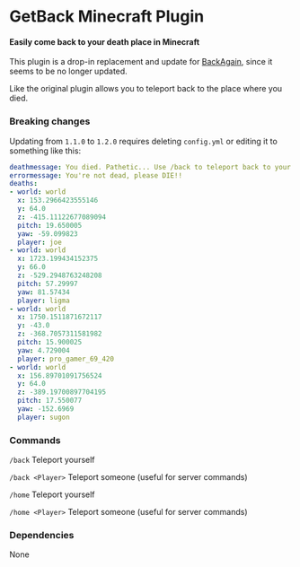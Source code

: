 # GetBack Minecraft Plugin
#### Easily come back to your death place in Minecraft

This plugin is a drop-in replacement and update for [BackAgain](https://www.curseforge.com/minecraft/bukkit-plugins/backagain), since it seems to be no longer updated.

Like the original plugin allows you to teleport back to the place where you died.

### Breaking changes
Updating from `1.1.0` to `1.2.0` requires deleting `config.yml` or editing it to something like this:
```yaml
deathmessage: You died. Pathetic... Use /back to teleport back to your death location.
errormessage: You're not dead, please DIE!!
deaths:
- world: world
  x: 153.2966423555146
  y: 64.0
  z: -415.11122677089094
  pitch: 19.650005
  yaw: -59.099823
  player: joe
- world: world
  x: 1723.199434152375
  y: 66.0
  z: -529.2948763248208
  pitch: 57.29997
  yaw: 81.57434
  player: ligma
- world: world
  x: 1750.1511871672117
  y: -43.0
  z: -368.7057311581982
  pitch: 15.900025
  yaw: 4.729004
  player: pro_gamer_69_420
- world: world
  x: 156.89701091756524
  y: 64.0
  z: -389.19700897704195
  pitch: 17.550077
  yaw: -152.6969
  player: sugon
```

### Commands
`/back` Teleport yourself

`/back <Player>` Teleport someone (useful for server commands)

`/home` Teleport yourself

`/home <Player>` Teleport someone (useful for server commands)

### Dependencies
None
